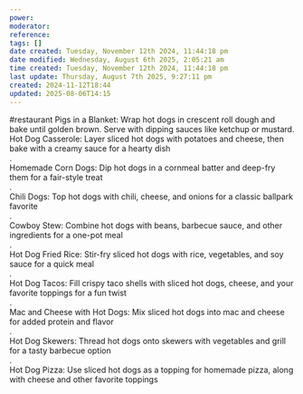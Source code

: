 ```yaml
---
power: 
moderator: 
reference: 
tags: []
date created: Tuesday, November 12th 2024, 11:44:18 pm
date modified: Wednesday, August 6th 2025, 2:05:21 am
time created: Tuesday, November 12th 2024, 11:44:18 pm
last update: Thursday, August 7th 2025, 9:27:11 pm
created: 2024-11-12T18:44
updated: 2025-08-06T14:15
---
```

#restaurant 
Pigs in a Blanket: Wrap hot dogs in crescent roll dough and bake until golden brown. Serve with dipping sauces like ketchup or mustard.  
Hot Dog Casserole: Layer sliced hot dogs with potatoes and cheese, then bake with a creamy sauce for a hearty dish  
.  
Homemade Corn Dogs: Dip hot dogs in a cornmeal batter and deep-fry them for a fair-style treat  
.  
Chili Dogs: Top hot dogs with chili, cheese, and onions for a classic ballpark favorite  
.  
Cowboy Stew: Combine hot dogs with beans, barbecue sauce, and other ingredients for a one-pot meal  
.  
Hot Dog Fried Rice: Stir-fry sliced hot dogs with rice, vegetables, and soy sauce for a quick meal  
.  
Hot Dog Tacos: Fill crispy taco shells with sliced hot dogs, cheese, and your favorite toppings for a fun twist  
.  
Mac and Cheese with Hot Dogs: Mix sliced hot dogs into mac and cheese for added protein and flavor  
.  
Hot Dog Skewers: Thread hot dogs onto skewers with vegetables and grill for a tasty barbecue option  
.  
Hot Dog Pizza: Use sliced hot dogs as a topping for homemade pizza, along with cheese and other favorite toppings